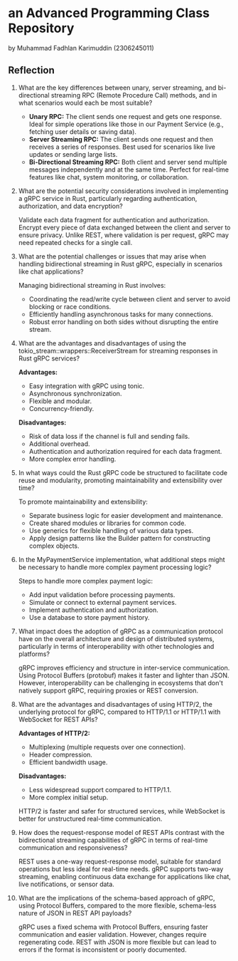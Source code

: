 # an Advanced Programming Class Repository

by Muhammad Fadhlan Karimuddin (2306245011)

## Reflection

1. What are the key differences between unary, server streaming, and bi-directional streaming RPC (Remote Procedure Call) methods, and in what scenarios would each be most suitable?
   
   - **Unary RPC:** 
     The client sends one request and gets one response. Ideal for simple operations like those in our Payment Service (e.g., fetching user details or saving data).
   - **Server Streaming RPC:** 
     The client sends one request and then receives a series of responses. Best used for scenarios like live updates or sending large lists.
   - **Bi-Directional Streaming RPC:** 
     Both client and server send multiple messages independently and at the same time. Perfect for real-time features like chat, system monitoring, or collaboration.

2. What are the potential security considerations involved in implementing a gRPC service in Rust, particularly regarding authentication, authorization, and data encryption?
   
   Validate each data fragment for authentication and authorization. Encrypt every piece of data exchanged between the client and server to ensure privacy. Unlike REST, where validation is per request, gRPC may need repeated checks for a single call.

3. What are the potential challenges or issues that may arise when handling bidirectional streaming in Rust gRPC, especially in scenarios like chat applications?
   
   Managing bidirectional streaming in Rust involves:
   - Coordinating the read/write cycle between client and server to avoid blocking or race conditions.
   - Efficiently handling asynchronous tasks for many connections.
   - Robust error handling on both sides without disrupting the entire stream.

4. What are the advantages and disadvantages of using the tokio_stream::wrappers::ReceiverStream for streaming responses in Rust gRPC services?
   
   **Advantages:**
   - Easy integration with gRPC using tonic.
   - Asynchronous synchronization.
   - Flexible and modular.
   - Concurrency-friendly.
   
   **Disadvantages:**
   - Risk of data loss if the channel is full and sending fails.
   - Additional overhead.
   - Authentication and authorization required for each data fragment.
   - More complex error handling.

5. In what ways could the Rust gRPC code be structured to facilitate code reuse and modularity, promoting maintainability and extensibility over time?
   
   To promote maintainability and extensibility:
   - Separate business logic for easier development and maintenance.
   - Create shared modules or libraries for common code.
   - Use generics for flexible handling of various data types.
   - Apply design patterns like the Builder pattern for constructing complex objects.

6. In the MyPaymentService implementation, what additional steps might be necessary to handle more complex payment processing logic?
   
   Steps to handle more complex payment logic:
   - Add input validation before processing payments.
   - Simulate or connect to external payment services.
   - Implement authentication and authorization.
   - Use a database to store payment history.

7. What impact does the adoption of gRPC as a communication protocol have on the overall architecture and design of distributed systems, particularly in terms of interoperability with other technologies and platforms?
   
   gRPC improves efficiency and structure in inter-service communication. Using Protocol Buffers (protobuf) makes it faster and lighter than JSON. However, interoperability can be challenging in ecosystems that don't natively support gRPC, requiring proxies or REST conversion.

8. What are the advantages and disadvantages of using HTTP/2, the underlying protocol for gRPC, compared to HTTP/1.1 or HTTP/1.1 with WebSocket for REST APIs?
   
   **Advantages of HTTP/2:**
   - Multiplexing (multiple requests over one connection).
   - Header compression.
   - Efficient bandwidth usage.
   
   **Disadvantages:**
   - Less widespread support compared to HTTP/1.1.
   - More complex initial setup.
   
   HTTP/2 is faster and safer for structured services, while WebSocket is better for unstructured real-time communication.

9. How does the request-response model of REST APIs contrast with the bidirectional streaming capabilities of gRPC in terms of real-time communication and responsiveness?
   
   REST uses a one-way request-response model, suitable for standard operations but less ideal for real-time needs. gRPC supports two-way streaming, enabling continuous data exchange for applications like chat, live notifications, or sensor data.

10. What are the implications of the schema-based approach of gRPC, using Protocol Buffers, compared to the more flexible, schema-less nature of JSON in REST API payloads?
    
    gRPC uses a fixed schema with Protocol Buffers, ensuring faster communication and easier validation. However, changes require regenerating code. REST with JSON is more flexible but can lead to errors if the format is inconsistent or poorly documented.